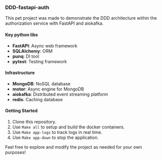 ### DDD-fastapi-auth

This pet project was made to demonstrate the DDD architecture within the authorization service with FastAPI and aiokafka.


#### Key python libs

- **FastAPI**: Async web framework
- **SQLAlchemy**: ORM
- **punq**: DI tool
- **pytest**: Testing framework

#### Infrastructure
- **MongoDB**: NoSQL database
- **motor**: Async engine for MongoDB
- **aiokafka**: Distributed event streaming platform
- **redis**: Caching database


#### Getting Started

1. Clone this repository.
2. Use `Make all` to setup and build the docker containers.
3. Use `Make app-logs` to track logs in real time.
4. Use `Make app-down` to stop the application.

Feel free to explore and modify the project as needed for your own purposes!
